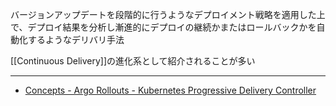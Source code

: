 バージョンアップデートを段階的に行うようなデプロイメント戦略を適用した上で、デプロイ結果を分析し漸進的にデプロイの継続かまたはロールバックかを自動化するようなデリバリ手法

[[Continuous Delivery]]の進化系として紹介されることが多い

---

- [Concepts - Argo Rollouts - Kubernetes Progressive Delivery Controller](https://argo-rollouts.readthedocs.io/en/stable/concepts/#progressive-delivery)